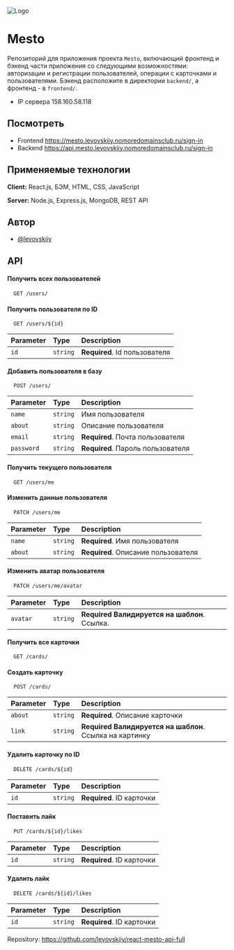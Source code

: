 ![Logo](https://dmitrii-belich.github.io/images/mesto.png)

# Mesto

Репозиторий для приложения проекта `Mesto`, включающий фронтенд и бэкенд части приложения со следующими возможностями: авторизации и регистрации пользователей, операции с карточками и пользователями. Бэкенд расположите в директории `backend/`, а фронтенд - в `frontend/`.

- IP сервера 158.160.58.118

## Посмотреть

- Frontend https://mesto.levovskiiy.nomoredomainsclub.ru/sign-in
- Backend https://api.mesto.levovskiiy.nomoredomainsclub.ru/sign-in

## Применяемые технологии

**Client:** React.js, БЭМ, HTML, CSS, JavaScript

**Server:** Node.js, Express.js, MongoDB, REST API

## Автор

- [@levovskiiy](https://www.github.com/levovskiiy)

## API

#### Получить всех пользователей

```http
  GET /users/
```

#### Получить пользователя по ID

```http
  GET /users/${id}
```

| Parameter | Type     | Description                   |
| :-------- | :------- | :---------------------------- |
| `id`      | `string` | **Required**. Id пользователя |

#### Добавить пользователя в базу

```http
  POST /users/
```

| Parameter  | Type     | Description                       |
| :--------- | :------- | :-------------------------------- |
| `name`     | `string` | Имя пользователя                  |
| `about`    | `string` | Описание пользователя             |
| `email`    | `string` | **Required**. Почта пользователя  |
| `password` | `string` | **Required**. Пароль пользователя |

#### Получить текущего пользователя

```http
  GET /users/me
```

#### Изменить данные пользователя

```http
  PATCH /users/me
```

| Parameter | Type     | Description                         |
| :-------- | :------- | :---------------------------------- |
| `name`    | `string` | **Required**. Имя пользователя      |
| `about`   | `string` | **Required**. Описание пользователя |

#### Изменить аватар пользователя

```http
  PATCH /users/me/avatar
```

| Parameter | Type     | Description                                      |
| :-------- | :------- | :----------------------------------------------- |
| `avatar`  | `string` | **Required** **Валидируется на шаблон**. Ссылка. |

#### Получить все карточки

```http
  GET /cards/
```

#### Создать карточку

```http
  POST /cards/
```

| Parameter | Type     | Description                                                 |
| :-------- | :------- | :---------------------------------------------------------- |
| `about`   | `string` | **Required**. Описание карточки                             |
| `link`    | `string` | **Required** **Валидируется на шаблон**. Ссылка на картинку |

#### Удалить карточку по ID

```http
  DELETE /cards/${id}
```

| Parameter | Type     | Description               |
| :-------- | :------- | :------------------------ |
| `id`      | `string` | **Required**. ID карточки |

#### Поставить лайк

```http
  PUT /cards/${id}/likes
```

| Parameter | Type     | Description               |
| :-------- | :------- | :------------------------ |
| `id`      | `string` | **Required**. ID карточки |

#### Удалить лайк

```http
  DELETE /cards/${id}/likes
```

| Parameter | Type     | Description               |
| :-------- | :------- | :------------------------ |
| `id`      | `string` | **Required**. ID карточки |

Repository: https://github.com/levovskiiy/react-mesto-api-full
